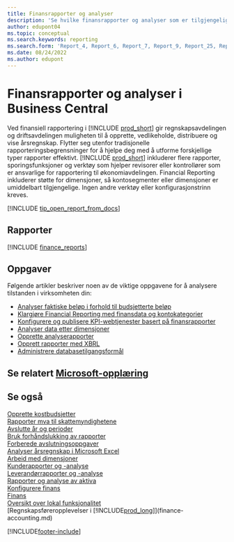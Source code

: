 ```yaml
---
title: Finansrapporter og analyser
description: 'Se hvilke finansrapporter og analyser som er tilgjengelige i standardversjonen av Business Central, slik at du kan holde oversikt over virksomheten. Bruk rapport 38 for resultatrapportering.'
author: edupont04
ms.topic: conceptual
ms.search.keywords: reporting
ms.search.form: 'Report_4, Report_6, Report_7, Report_9, Report_25, Report_38'
ms.date: 08/24/2022
ms.author: edupont
---
```

# <a name="financial-reports-and-analytics-in-business-central"></a>Finansrapporter og analyser i Business Central

Ved finansiell rapportering i [!INCLUDE [prod_short](includes/prod_short.md)] gir regnskapsavdelingen og driftsavdelingen muligheten til å opprette, vedlikeholde, distribuere og vise årsregnskap. Flytter seg utenfor tradisjonelle rapporteringsbegrensninger for å hjelpe deg med å utforme forskjellige typer rapporter effektivt. [!INCLUDE [prod_short](includes/prod_short.md)] inkluderer flere rapporter, sporingsfunksjoner og verktøy som hjelper revisorer eller kontrollører som er ansvarlige for rapportering til økonomiavdelingen. Financial Reporting inkluderer støtte for dimensjoner, så kontosegmenter eller dimensjoner er umiddelbart tilgjengelige. Ingen andre verktøy eller konfigurasjonstrinn kreves.  

[!INCLUDE [tip_open_report_from_docs](includes/tip-open-report-from-docs.md)]

## <a name="reports"></a>Rapporter

[!INCLUDE [finance_reports](includes/finance-reports-include.md)]

## <a name="tasks"></a>Oppgaver

Følgende artikler beskriver noen av de viktige oppgavene for å analysere tilstanden i virksomheten din:

* [Analyser faktiske beløp i forhold til budsjetterte beløp](bi-how-analyze-actual-versus-budget.md)  
* [Klargjøre Financial Reporting med finansdata og kontokategorier](bi-how-work-account-schedule.md)  
* [Konfigurere og publisere KPI-webtjenester basert på finansrapporter](bi-how-to-set-up-and-publish-kpi-web-services-based-on-account-schedules.md)  
* [Analyser data etter dimensjoner](bi-how-analyze-data-dimension.md)  
* [Opprette analyserapporter](bi-how-create-analysis-views-reports.md)  
* [Opprett rapporter med XBRL](bi-create-reports-with-xbrl.md)  
* [Administrere databasetilgangsformål](admin-data-access-intent.md)  

## <a name="see-related-microsoft-training"></a>Se relatert [Microsoft-opplæring](/training/paths/create-financial-reports-dynamics-365-business-central/)

## <a name="see-also"></a>Se også

[Opprette kostbudsjetter](finance-create-cost-budgets.md)  
[Rapporter mva til skattemyndighetene](finance-how-report-vat.md)  
[Avslutte år og perioder](year-close-years-periods.md)  
[Bruk forhåndslukking av rapporter](year-prepare-preclose-reports.md)  
[Forberede avslutningsoppgaver](year-prepare-close-statement.md)  
[Analyser årsregnskap i Microsoft Excel](finance-analyze-excel.md)  
[Arbeid med dimensjoner](finance-dimensions.md)  
[Kunderapporter og -analyse](receivables-reports.md)  
[Leverandørrapporter og -analyse](payables-reports.md)  
[Rapporter og analyse av aktiva](fa-reports.md)  
[Konfigurere finans](finance-setup-finance.md)  
[Finans](finance.md)  
[Oversikt over lokal funksjonalitet](about-localization.md)  
[Regnskapsføreropplevelser i [!INCLUDE[prod_long](includes/prod_long.md)]](finance-accounting.md)  


[!INCLUDE[footer-include](includes/footer-banner.md)]
